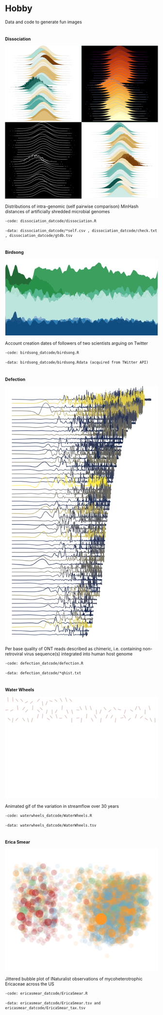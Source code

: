 # Hobby

Data and code to generate fun images

#

**Dissociation**

![Dissociation image](dissociation_datcode/Dissociation_mlt.png)

Distributions of intra-genomic (self pairwise comparison) MinHash distances of artificially shredded microbial genomes

    -code: dissociation_datcode/dissociation.R

    -data: dissociation_datcode/*self.csv , dissociation_datcode/check.txt , dissociation_datcode/gtdb.tsv

#

**Birdsong**

![Birdsong image](birdsong_datcode/Birdsong.png)
 
Account creation dates of followers of two scientists arguing on Twitter

    -code: birdsong_datcode/birdsong.R

    -data: birdsong_datcode/birdsong.Rdata (acquired from TWitter API)

#

**Defection**

![Defection image](defection_datcode/Defection.png)
 
Per base quality of ONT reads described as chimeric, i.e. containing non-retroviral virus sequence(s) integrated into human host genome

    -code: defection_datcode/defection.R

    -data: defection_datcode/*qhist.txt

#

**Water Wheels**

![Water Wheels image](waterwheels_datcode/WaterWheels.gif)
 
Animated gif of the variation in streamflow over 30 years

    -code: waterwheels_datcode/WaterWheels.R

    -data: waterwheels_datcode/WaterWheels.tsv

#

**Erica Smear**

![Erica Smear image](ericasmear_datcode/EricaSmear.png)
 
Jittered bubble plot of INaturalist observations of mycoheterotrophic Ericaceae across the US

    -code: ericasmear_datcode/EricaSmear.R

    -data: ericasmear_datcode/EricaSmear.tsv and ericasmear_datcode/EricaSmear_tax.tsv

